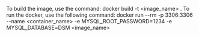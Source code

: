 To build the image, use the command:
docker build -t <image_name> .
To run the docker, use the following command: 
docker run --rm -p 3306:3306 --name <container_name> -e MYSQL_ROOT_PASSWORD=1234 -e MYSQL_DATABASE=DSM <image_name>
